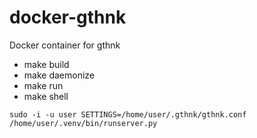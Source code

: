# docker-gthnk

Docker container for gthnk

- make build
- make daemonize
- make run
- make shell

`sudo -i -u user SETTINGS=/home/user/.gthnk/gthnk.conf /home/user/.venv/bin/runserver.py`
